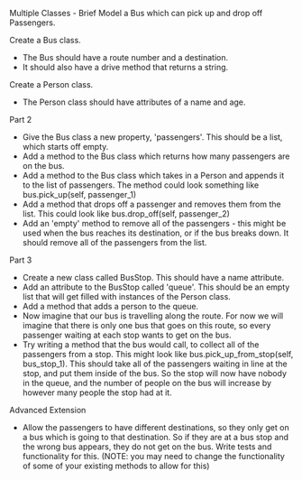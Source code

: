 Multiple Classes - Brief
Model a Bus which can pick up and drop off Passengers.

Create a Bus class.
 - The Bus should have a route number and a destination.
 - It should also have a drive method that returns a string.

Create a Person class.
 - The Person class should have attributes of a name and age.


Part 2
 - Give the Bus class a new property, 'passengers'. This should be a list, which starts off empty.
 - Add a method to the Bus class which returns how many passengers are on the bus.
 - Add a method to the Bus class which takes in a Person and appends it to the list of passengers. The method could look something like bus.pick_up(self, passenger_1)
 - Add a method that drops off a passenger and removes them from the list. This could look like bus.drop_off(self, passenger_2)
 - Add an 'empty' method to remove all of the passengers - this might be used when the bus reaches its destination, or if the bus breaks down. It should remove all of the passengers from the list.


Part 3
 - Create a new class called BusStop. This should have a name attribute.
 - Add an attribute to the BusStop called 'queue'. This should be an empty list that will get filled with instances of the Person class.
 - Add a method that adds a person to the queue.
 - Now imagine that our bus is travelling along the route. For now we will imagine that there is only one bus that goes on this route, so every passenger waiting at each stop wants to get on the bus.
 - Try writing a method that the bus would call, to collect all of the passengers from a stop. This might look like bus.pick_up_from_stop(self, bus_stop_1). This should take all of the passengers waiting in line at the stop, and put them inside of the bus. So the stop will now have nobody in the queue, and the number of people on the bus will increase by however many people the stop had at it.

Advanced Extension
 - Allow the passengers to have different destinations, so they only get on a bus which is going to that destination. So if they are at a bus stop and the wrong bus appears, they do not get on the bus. Write tests and functionality for this. (NOTE: you may need to change the functionality of some of your existing methods to allow for this)
